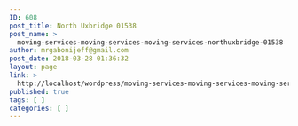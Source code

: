 ```yaml
---
ID: 608
post_title: North Uxbridge 01538
post_name: >
  moving-services-moving-services-moving-services-northuxbridge-01538
author: mrgabonijeff@gmail.com
post_date: 2018-03-28 01:36:32
layout: page
link: >
  http://localhost/wordpress/moving-services-moving-services-moving-services-northuxbridge-01538/
published: true
tags: [ ]
categories: [ ]
---
```

